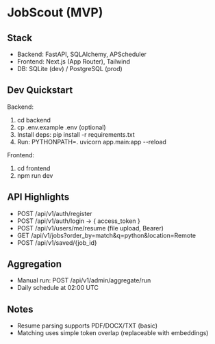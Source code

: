 # JobScout (MVP)

## Stack
- Backend: FastAPI, SQLAlchemy, APScheduler
- Frontend: Next.js (App Router), Tailwind
- DB: SQLite (dev) / PostgreSQL (prod)

## Dev Quickstart

Backend:
1. cd backend
2. cp .env.example .env (optional)
3. Install deps: pip install -r requirements.txt
4. Run: PYTHONPATH=. uvicorn app.main:app --reload

Frontend:
1. cd frontend
2. npm run dev

## API Highlights
- POST /api/v1/auth/register
- POST /api/v1/auth/login -> { access_token }
- POST /api/v1/users/me/resume (file upload, Bearer)
- GET /api/v1/jobs?order_by=match&q=python&location=Remote
- POST /api/v1/saved/{job_id}

## Aggregation
- Manual run: POST /api/v1/admin/aggregate/run
- Daily schedule at 02:00 UTC

## Notes
- Resume parsing supports PDF/DOCX/TXT (basic)
- Matching uses simple token overlap (replaceable with embeddings)
